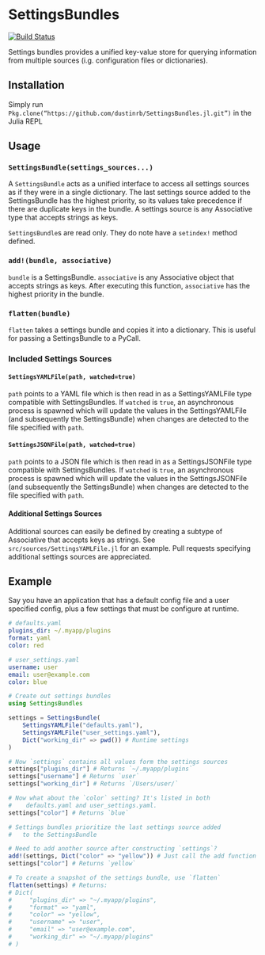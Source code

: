 # SettingsBundles

[![Build Status](https://travis-ci.org/dustinrb/SettingsBundles.jl.svg?branch=master)](https://travis-ci.org/dustinrb/SettingsBundles.jl)

Settings bundles provides a unified key-value store for querying information from multiple sources (i.g. configuration files or dictionaries).

## Installation

Simply run `Pkg.clone(“https://github.com/dustinrb/SettingsBundles.jl.git”)` in the Julia REPL

## Usage

### `SettingsBundle(settings_sources...)`

A `SettingsBundle` acts as a unified interface to access all settings sources as if they were in a single dictionary. The last settings source added to the SettingsBundle has the highest priority, so its values take precedence if there are duplicate keys in the bundle. A settings source is any Associative type that accepts strings as keys.

`SettingsBundle`s are read only. They do note have a `setindex!` method defined.

### `add!(bundle, associative)`

`bundle` is a SettingsBundle. `associative` is any Associative object that accepts strings as keys. After executing this function, `associative` has the highest priority in the bundle.

### `flatten(bundle)`

`flatten` takes a settings bundle and copies it into a dictionary. This is useful for passing a SettingsBundle to a PyCall.

### Included Settings Sources

#### `SettingsYAMLFile(path, watched=true)`

`path` points to a YAML file which is then read in as a SettingsYAMLFile type compatible with SettingsBundles. If `watched` is `true`, an asynchronous process is spawned which will update the values in the SettingsYAMLFile (and subsequently the SettingsBundle) when changes are detected to the file specified with `path`.

#### `SettingsJSONFile(path, watched=true)`

`path` points to a JSON file which is then read in as a SettingsJSONFile type compatible with SettingsBundles. If `watched` is `true`, an asynchronous process is spawned which will update the values in the SettingsJSONFile (and subsequently the SettingsBundle) when changes are detected to the file specified with `path`.

#### Additional Settings Sources

Additional sources can easily be defined by creating a subtype of Associative that accepts keys as strings. See `src/sources/SettingsYAMLFile.jl` for an example. Pull requests specifying additional settings sources are appreciated.

## Example

Say you have an application that has a default config file and a user specified config, plus a few settings that must be configure at runtime.

```YAML
# defaults.yaml
plugins_dir: ~/.myapp/plugins
format: yaml
color: red
```

```YAML
# user_settings.yaml
username: user
email: user@example.com
color: blue
```

```julia
# Create out settings bundles
using SettingsBundles

settings = SettingsBundle(
    SettingsYAMLFile("defaults.yaml"),
    SettingsYAMLFile("user_settings.yaml"),
    Dict("working_dir" => pwd()) # Runtime settings
)

# Now `settings` contains all values form the settings sources
settings["plugins_dir"] # Returns `~/.myapp/plugins`
settings["username"] # Returns `user`
settings["working_dir"] # Returns `/Users/user/`

# Now what about the `color` setting? It's listed in both
#    defaults.yaml and user_settings.yaml.
settings["color"] # Returns `blue`

# Settings bundles prioritize the last settings source added
#   to the SettingsBundle

# Need to add another source after constructing `settings`?
add!(settings, Dict("color" => "yellow")) # Just call the add function
settings["color"] # Returns `yellow`

# To create a snapshot of the settings bundle, use `flatten`
flatten(settings) # Returns:
# Dict(
#     "plugins_dir" => "~/.myapp/plugins",
#     "format" => "yaml",
#     "color" => "yellow",
#     "username" => "user",
#     "email" => "user@example.com",
#     "working_dir" => "~/.myapp/plugins"
# )
```
